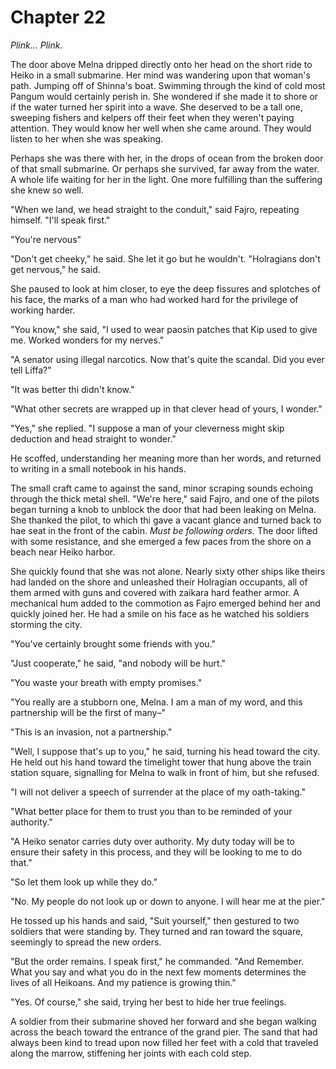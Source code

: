 # Chapter 22

<!-- 

submarine is a smaller portion of the whole.

A bunch of them land and round people up to the station

they form a wall toward the north

the heikoans flee to the south, and Holragi can't catch up. Some are lost by musket.

 -->

*Plink... Plink.*

The door above Melna dripped directly onto her head on the short ride to Heiko in a small submarine. Her mind was wandering upon that woman's path. Jumping off of Shinna's boat. Swimming through the kind of cold most Pangum would certainly perish in. She wondered if she made it to shore or if the water turned her spirit into a wave. She deserved to be a tall one, sweeping fishers and kelpers off their feet when they weren't paying attention. They would know her well when she came around. They would listen to her when she was speaking.

Perhaps she was there with her, in the drops of ocean from the broken door of that small submarine. Or perhaps she survived, far away from the water. A whole life waiting for her in the light. One more fulfilling than the suffering she knew so well.

"When we land, we head straight to the conduit," said Fajro, repeating himself. "I'll speak first."

"You're nervous"

"Don't get cheeky," he said. She let it go but he wouldn't. "Holragians don't get nervous," he said.

She paused to look at him closer, to eye the deep fissures and splotches of his face, the marks of a man who had worked hard for the privilege of working harder. 

"You know," she said, "I used to wear paosin patches that Kip used to give me. Worked wonders for my nerves."

"A senator using illegal narcotics. Now that's quite the scandal. Did you ever tell Liffa?"

"It was better thi didn't know."

"What other secrets are wrapped up in that clever head of yours, I wonder."

"Yes," she replied. "I suppose a man of your cleverness might skip deduction and head straight to wonder."

He scoffed, understanding her meaning more than her words, and returned to writing in a small notebook in his hands.

The small craft came to against the sand, minor scraping sounds echoing through the thick metal shell. "We're here," said Fajro, and one of the pilots began turning a knob to unblock the door that had been leaking on Melna. She thanked the pilot, to which thi gave a vacant glance and turned back to hae seat in the front of the cabin. *Must be following orders.* The door lifted with some resistance, and she emerged a few paces from the shore on a beach near Heiko harbor. 

She quickly found that she was not alone. Nearly sixty other ships like theirs had landed on the shore and unleashed their Holragian occupants, all of them armed with guns and covered with zaikara hard feather armor. A mechanical hum added to the commotion as Fajro emerged behind her and quickly joined her. He had a smile on his face as he watched his soldiers storming the city.

"You've certainly brought some friends with you."

"Just cooperate," he said, "and nobody will be hurt."

"You waste your breath with empty promises."

"You really are a stubborn one, Melna. I am a man of my word, and this partnership will be the first of many–"

"This is an invasion, not a partnership."

"Well, I suppose that's up to you," he said, turning his head toward the city. He held out his hand toward the timelight tower that hung above the train station square, signalling for Melna to walk in front of him, but she refused.

"I will not deliver a speech of surrender at the place of my oath-taking."

"What better place for them to trust you than to be reminded of your authority."

"A Heiko senator carries duty over authority. My duty today will be to ensure their safety in this process, and they will be looking to me to do that." 

"So let them look up while they do."

"No. My people do not look up or down to anyone. I will hear me at the pier."

He tossed up his hands and said, "Suit yourself," then gestured to two soldiers that were standing by. They turned and ran toward the square, seemingly to spread the new orders.

"But the order remains. I speak first," he commanded. "And Remember. What you say and what you do in the next few moments determines the lives of all Heikoans. And my patience is growing thin."

"Yes. Of course," she said, trying her best to hide her true feelings.

A soldier from their submarine shoved her forward and she began walking across the beach toward the entrance of the grand pier. The sand that had always been kind to tread upon now filled her feet with a cold that traveled along the marrow, stiffening her joints with each cold step.





<!-- Melna gives a speech. Commands them to run. -->
<!-- People run, some die, some are captured, most make it to the fog -->
<!-- Melna dies? Gets a mortal wound, ambiguous if death or not. -->
<!-- Heiko explodes, empty -->